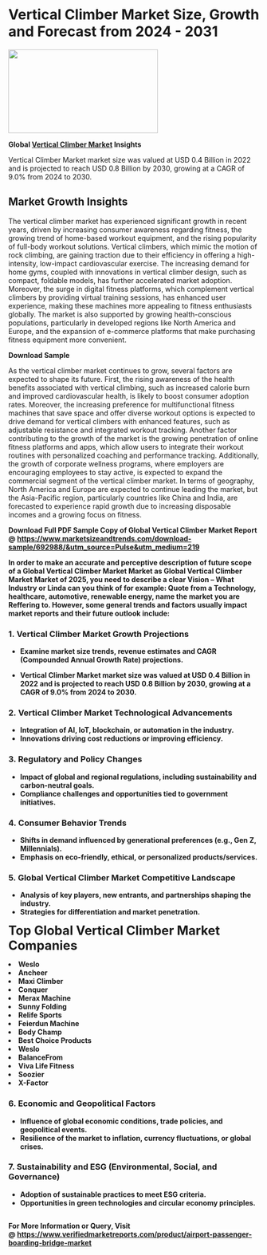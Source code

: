 <H1>Vertical Climber Market Size, Growth and Forecast from 2024 - 2031</H1><img class="aligncenter size-medium wp-image-584254" src="https://thirdeyenews.in/wp-content/uploads/2024/09/Global-Market-Research-300x168.jpeg" alt="" width="300" height="168" /><p><strong>Global&nbsp;<a href="https://www.marketsizeandtrends.com/download-sample/692988/&amp;utm_source=Pulse&amp;utm_medium=219">Vertical Climber Market</a> Insights</strong></p><p>Vertical Climber Market market size was valued at USD 0.4 Billion in 2022 and is projected to reach USD 0.8 Billion by 2030, growing at a CAGR of 9.0% from 2024 to 2030.</p><p><h2>Market Growth Insights</h2> <p>The vertical climber market has experienced significant growth in recent years, driven by increasing consumer awareness regarding fitness, the growing trend of home-based workout equipment, and the rising popularity of full-body workout solutions. Vertical climbers, which mimic the motion of rock climbing, are gaining traction due to their efficiency in offering a high-intensity, low-impact cardiovascular exercise. The increasing demand for home gyms, coupled with innovations in vertical climber design, such as compact, foldable models, has further accelerated market adoption. Moreover, the surge in digital fitness platforms, which complement vertical climbers by providing virtual training sessions, has enhanced user experience, making these machines more appealing to fitness enthusiasts globally. The market is also supported by growing health-conscious populations, particularly in developed regions like North America and Europe, and the expansion of e-commerce platforms that make purchasing fitness equipment more convenient.</p> <p><strong>Download Sample</strong></p> <p>As the vertical climber market continues to grow, several factors are expected to shape its future. First, the rising awareness of the health benefits associated with vertical climbing, such as increased calorie burn and improved cardiovascular health, is likely to boost consumer adoption rates. Moreover, the increasing preference for multifunctional fitness machines that save space and offer diverse workout options is expected to drive demand for vertical climbers with enhanced features, such as adjustable resistance and integrated workout tracking. Another factor contributing to the growth of the market is the growing penetration of online fitness platforms and apps, which allow users to integrate their workout routines with personalized coaching and performance tracking. Additionally, the growth of corporate wellness programs, where employers are encouraging employees to stay active, is expected to expand the commercial segment of the vertical climber market. In terms of geography, North America and Europe are expected to continue leading the market, but the Asia-Pacific region, particularly countries like China and India, are forecasted to experience rapid growth due to increasing disposable incomes and a growing focus on fitness.</p> <p><strong></p><p><span class=""><strong>Download Full PDF Sample Copy of Global Vertical Climber Market Report</strong> @ <a href="https://www.marketsizeandtrends.com/download-sample/692988/&amp;utm_source=Pulse&amp;utm_medium=219" target="_blank">https://www.marketsizeandtrends.com/download-sample/692988/&amp;utm_source=Pulse&amp;utm_medium=219</a></span></p><p>In order to make an accurate and perceptive description of future scope of a Global&nbsp;Vertical Climber Market Market as Global&nbsp;Vertical Climber Market Market of 2025, you need to describe a clear Vision &ndash; What Industry or Linda can you think of for example: Quote from a Technology, healthcare, automotive, renewable energy, name the market you are Reffering to. However, some general trends and factors usually impact market reports and their future outlook include:</p><h3>1.&nbsp;<strong>Vertical Climber Market Growth Projections</strong></h3><ul><li>Examine market size trends, revenue estimates and CAGR (Compounded Annual Growth Rate) projections.</li><li><p>Vertical Climber Market market size was valued at USD 0.4 Billion in 2022 and is projected to reach USD 0.8 Billion by 2030, growing at a CAGR of 9.0% from 2024 to 2030.</p></li></ul><h3>2.&nbsp;<strong>Vertical Climber Market Technological Advancements</strong></h3><ul><li>Integration of AI, IoT, blockchain, or automation in the industry.</li><li>Innovations driving cost reductions or improving efficiency.</li></ul><h3>3.&nbsp;<strong>Regulatory and Policy Changes</strong></h3><ul><li>Impact of global and regional regulations, including sustainability and carbon-neutral goals.</li><li>Compliance challenges and opportunities tied to government initiatives.</li></ul><h3>4.&nbsp;<strong>Consumer Behavior Trends</strong></h3><ul><li>Shifts in demand influenced by generational preferences (e.g., Gen Z, Millennials).</li><li>Emphasis on eco-friendly, ethical, or personalized products/services.</li></ul><h3>5.&nbsp;<strong>Global Vertical Climber Market Competitive Landscape</strong></h3><ul><li>Analysis of key players, new entrants, and partnerships shaping the industry.</li><li>Strategies for differentiation and market penetration.</li></ul><p data-pm-slice="1 1 []"><span style="color: inherit; font-family: inherit; font-size: 25px;">Top Global Vertical Climber Market Companies</span></p><div class="" data-test-id=""><p><li>Weslo</li><li> Ancheer</li><li> Maxi Climber</li><li> Conquer</li><li> Merax Machine</li><li> Sunny Folding</li><li> Relife Sports</li><li> Feierdun Machine</li><li> Body Champ</li><li> Best Choice Products</li><li> Weslo</li><li> BalanceFrom</li><li> Viva Life Fitness</li><li> Soozier</li><li> X-Factor</li></p></div><h3>6.&nbsp;<strong>Economic and Geopolitical Factors</strong></h3><ul><li>Influence of global economic conditions, trade policies, and geopolitical events.</li><li>Resilience of the market to inflation, currency fluctuations, or global crises.</li></ul><h3>7.&nbsp;<strong>Sustainability and ESG (Environmental, Social, and Governance)</strong></h3><ul><li>Adoption of sustainable practices to meet ESG criteria.</li><li>Opportunities in green technologies and circular economy principles.</li></ul><h2><strong style="font-size: 14px;">For More Information or Query, Visit @&nbsp;</strong><a style="background-color: #ffffff; font-size: 14px;" href="https://www.marketsizeandtrends.com/report/vertical-climber-market/" target="_blank">https://www.verifiedmarketreports.com/product/airport-passenger-boarding-bridge-market</a></h2>
